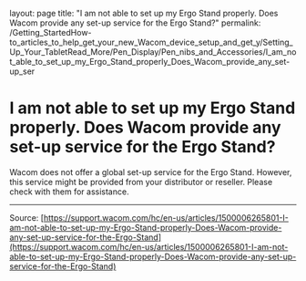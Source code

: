 layout: page
title: "I am not able to set up my Ergo Stand properly. Does Wacom provide any set-up service for the Ergo Stand?"
permalink: /Getting_StartedHow-to_articles_to_help_get_your_new_Wacom_device_setup_and_get_y/Setting_Up_Your_TabletRead_More/Pen_Display/Pen_nibs_and_Accessories/I_am_not_able_to_set_up_my_Ergo_Stand_properly_Does_Wacom_provide_any_set-up_ser

# I am not able to set up my Ergo Stand properly. Does Wacom provide any set-up service for the Ergo Stand?

Wacom does not offer a global set-up service for the Ergo Stand. However, this service might be provided from your distributor or reseller. Please check with them for assistance.

---
Source: [https://support.wacom.com/hc/en-us/articles/1500006265801-I-am-not-able-to-set-up-my-Ergo-Stand-properly-Does-Wacom-provide-any-set-up-service-for-the-Ergo-Stand](https://support.wacom.com/hc/en-us/articles/1500006265801-I-am-not-able-to-set-up-my-Ergo-Stand-properly-Does-Wacom-provide-any-set-up-service-for-the-Ergo-Stand)
